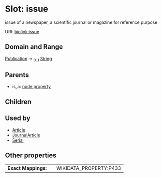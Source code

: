 
# Slot: issue


issue of a newspaper, a scientific journal or magazine for reference purpose

URI: [biolink:issue](https://w3id.org/biolink/vocab/issue)


## Domain and Range

[Publication](Publication.md) &#8594;  <sub>0..1</sub> [String](types/String.md)

## Parents

 *  is_a: [node property](node_property.md)

## Children


## Used by

 * [Article](Article.md)
 * [JournalArticle](JournalArticle.md)
 * [Serial](Serial.md)

## Other properties

|  |  |  |
| --- | --- | --- |
| **Exact Mappings:** | | WIKIDATA_PROPERTY:P433 |

